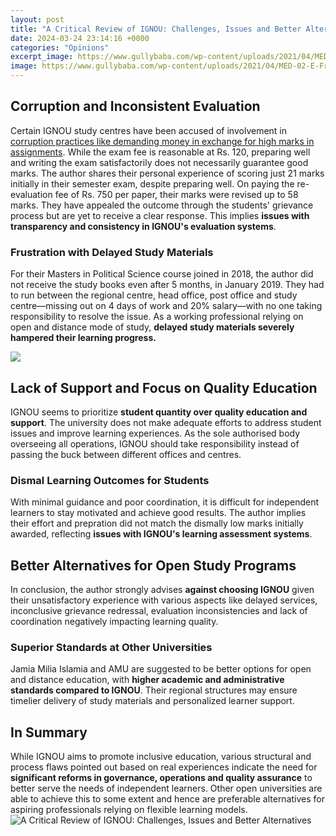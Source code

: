 ```yaml
---
layout: post
title: "A Critical Review of IGNOU: Challenges, Issues and Better Alternatives"
date: 2024-03-24 23:14:16 +0000
categories: "Opinions"
excerpt_image: https://www.gullybaba.com/wp-content/uploads/2021/04/MED-02-E-Front-min-350x540.jpg
image: https://www.gullybaba.com/wp-content/uploads/2021/04/MED-02-E-Front-min-350x540.jpg
---
```


## Corruption and Inconsistent Evaluation
Certain IGNOU study centres have been accused of involvement in [corruption practices like demanding money in exchange for high marks in assignments](https://store.fi.io.vn/womens-crazy-havanese-lady-dog-lover-v-neck-t-shirt/women&). While the exam fee is reasonable at Rs. 120, preparing well and writing the exam satisfactorily does not necessarily guarantee good marks. The author shares their personal experience of scoring just 21 marks initially in their semester exam, despite preparing well. On paying the re-evaluation fee of Rs. 750 per paper, their marks were revised up to 58 marks. They have appealed the outcome through the students' grievance process but are yet to receive a clear response. This implies **issues with transparency and consistency in IGNOU's evaluation systems**.
### Frustration with Delayed Study Materials 
For their Masters in Political Science course joined in 2018, the author did not receive the study books even after 5 months, in January 2019. They had to run between the regional centre, head office, post office and study centre—missing out on 4 days of work and 20% salary—with no one taking responsibility to resolve the issue. As a working professional relying on open and distance mode of study, **delayed study materials severely hampered their learning progress.**

![](https://www.gullybaba.com/wp-content/uploads/2021/02/BPAG-172-H-front-min-350x540.jpg)
## Lack of Support and Focus on Quality Education
IGNOU seems to prioritize **student quantity over quality education and support**. The university does not make adequate efforts to address student issues and improve learning experiences. As the sole authorised body overseeing all operations, IGNOU should take responsibility instead of passing the buck between different offices and centres. 
### Dismal Learning Outcomes for Students 
With minimal guidance and poor coordination, it is difficult for independent learners to stay motivated and achieve good results. The author implies their effort and prepration did not match the dismally low marks initially awarded, reflecting **issues with IGNOU's learning assessment systems**.
## Better Alternatives for Open Study Programs
In conclusion, the author strongly advises **against choosing IGNOU** given their unsatisfactory experience with various aspects like delayed services, inconclusive grievance redressal, evaluation inconsistencies and lack of coordination negatively impacting learning quality. 
### Superior Standards at Other Universities
Jamia Milia Islamia and AMU are suggested to be better options for open and distance education, with **higher academic and administrative standards compared to IGNOU**. Their regional structures may ensure timelier delivery of study materials and personalized learner support.
## In Summary
While IGNOU aims to promote inclusive education, various structural and process flaws pointed out based on real experiences indicate the need for **significant reforms in governance, operations and quality assurance** to better serve the needs of independent learners. Other open universities are able to achieve this to some extent and hence are preferable alternatives for aspiring professionals relying on flexible learning models.
![A Critical Review of IGNOU: Challenges, Issues and Better Alternatives](https://www.gullybaba.com/wp-content/uploads/2021/04/MED-02-E-Front-min-350x540.jpg)